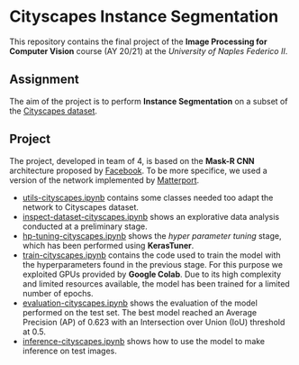 # Cityscapes Instance Segmentation
This repository contains the final project of the **Image Processing for Computer Vision** course (AY 20/21) at the *University of Naples Federico II*.

## Assignment
The aim of the project is to perform **Instance Segmentation** on a subset of the [Cityscapes dataset](https://www.cityscapes-dataset.com/).

## Project
The project, developed in team of 4, is based on the **Mask-R CNN** architecture proposed by [Facebook](https://arxiv.org/pdf/1703.06870.pdf). To be more specifice, we used a version of the network implemented by [Matterport](https://github.com/matterport/Mask_RCNN).
- [utils-cityscapes.ipynb](https://github.com/fabiod20/image-processing-for-computer-vision/blob/main/utils/utils-cityscapes.py) contains some classes needed too adapt the network to Cityscapes dataset.
- [inspect-dataset-cityscapes.ipynb](https://github.com/fabiod20/image-processing-for-computer-vision/blob/main/notebooks/inspect-dataset-cityscapes.ipynb) shows an explorative data analysis conducted at a preliminary stage.
- [hp-tuning-cityscapes.ipynb](https://github.com/fabiod20/image-processing-for-computer-vision/blob/main/notebooks/hp-tuning-cityscapes.ipynb) shows the *hyper parameter tuning* stage, which has been performed using **KerasTuner**.
- [train-cityscapes.ipynb](https://github.com/fabiod20/image-processing-for-computer-vision/blob/main/notebooks/train-cityscapes.ipynb) contains the code used to train the model with the hyperparameters found in the previous stage. For this purpose we exploited GPUs provided by **Google Colab**. Due to its high complexity and limited resources available, the model has been trained for a limited number of epochs.
- [evaluation-cityscapes.ipynb](https://github.com/fabiod20/image-processing-for-computer-vision/blob/main/notebooks/evaluation-cityscapes.ipynb) shows the evaluation of the model performed on the test set. The best model reached an Average Precision (AP) of 0.623 with an Intersection over Union (IoU) threshold at 0.5.
- [inference-cityscapes.ipynb](https://github.com/fabiod20/image-processing-for-computer-vision/blob/main/notebooks/inference-cityscapes.ipynb) shows how to use the model to make inference on test images.
